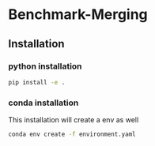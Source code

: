 # Benchmark-Merging

## Installation
### python installation
```bash
pip install -e .
```
### conda installation 
This installation will create a env as well
```bash
conda env create -f environment.yaml
```
